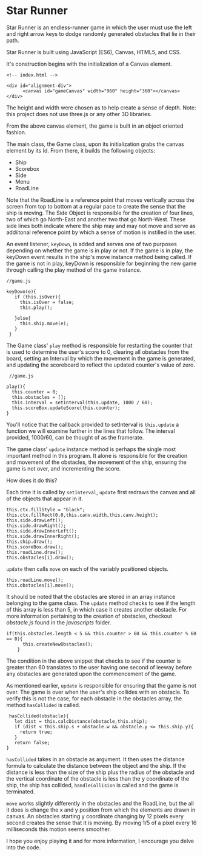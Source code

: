 # Star Runner

Star Runner is an endless-runner game in which the user must use the left and right arrow keys to dodge randomly generated obstacles that lie in their path.

Star Runner is built using JavaScript (ES6), Canvas, HTML5, and CSS. 

It's construction begins with the initialization of a Canvas element.

```
<!-- index.html -->

<div id="alignment-div">
      <canvas id="gameCanvas" width="960" height="360"></canvas>
</div>
```

The height and width were chosen as to help create a sense of depth. Note: this project does not use three.js or any other 3D libraries.

From the above canvas element, the game is built in an object oriented fashion.

The main class, the Game class, upon its initialization grabs the canvas element by its Id. From there, it builds the following objects:
  * Ship
  * Scorebox
  * Side
  * Menu
  * RoadLine
 
 Note that the RoadLine is a reference point that moves vertically across the screen from top to bottom at a regular pace to create the sense that the ship is moving. The Side Object is responsible for the creation of four lines, two of which go North-East and another two that go North-West. These side lines both indicate where the ship may and may not move and serve as addiitonal reference point by which a sense of motion is instilled in the user.
 
 An event listener, ```keyDown```, is added and serves one of two purposes depending on whether the game is in play or not. If the game is in play, the keyDown event results in the ship's move instance method being called. If the game is not in play, keyDown is responsible for beginning the new game through calling the play method of the game instance.
 ```
 //game.js
 
 keyDown(e){
    if (this.isOver){
      this.isOver = false;
      this.play();

    }else{
      this.ship.move(e);
    }
  }
  ```
  
  The Game class' ```play``` method is responsible for restarting the counter that is used to determine the user's score to 0, clearing all obstacles from the board, setting an Interval by which the movement in the game is generated, and updating the scoreboard to reflect the updated counter's value of zero.
  
  ```
   //game.js
  
  play(){
    this.counter = 0;
    this.obstacles = [];
    this.interval = setInterval(this.update, 1000 / 60);
    this.scoreBox.updateScore(this.counter);
  }
  ```
  
  You'll notice that the callback provided to setInterval is ```this.update``` a function we will examine further in the lines that follow. The interval provided, 1000/60, can be thought of as the framerate.
  
  The game class' ```update``` instance method is perhaps the single most important method in this program. It alone is responsible for the creation and movement of the obstacles, the movement of the ship, ensuring the game is not over, and incrementing the score.
  
  How does it do this?
  
  Each time it is called by ```setInterval```, ```update``` first redraws the canvas and all of the objects that appear in it.
  
  ```
  this.ctx.fillStyle = "black";
  this.ctx.fillRect(0,0,this.canv.width,this.canv.height);
  this.side.drawLeft();
  this.side.drawRight();
  this.side.drawInnerLeft();
  this.side.drawInnerRight();
  this.ship.draw();
  this.scoreBox.draw();
  this.roadLine.draw();
  this.obstacles[i].draw();
  ```
  
```update``` then calls ```move``` on each of the variably positioned objects.
  
  ```
  this.roadLine.move();
  this.obstacles[i].move();
  ```
  It should be noted that the obstacles are stored in an array instance belonging to the game class. The ```update``` method checks to see if the length of this array is less than 5, in which case it creates another obstacle. For more information pertaining to the creation of obstacles, checkout *obstacle.js* found in the *javascripts* folder.
  
  ```
  if(this.obstacles.length < 5 && this.counter > 60 && this.counter % 60 == 0){
        this.createNewObstacles();
      }
  ```
  
  The condition in the above snippet that checks to see if the counter is greater than 60 translates to the user having one second of leeway before any obstacles are generated upon the commencement of the game.
  
  As mentioned earlier, ```update``` is responsible for ensuring that the game is not over. The game is over when the user's ship collides with an obstacle. To verify this is not the case, for each obstacle in the obstacles array, the method ```hasCollided``` is called. 
  
  ```
   hasCollided(obstacle){
     let dist = this.calcDistance(obstacle,this.ship);
     if (dist < this.ship.s + obstacle.w && obstacle.y <= this.ship.y){
       return true;
     }
     return false;
  }
  ```
  
  ```hasCollided``` takes in an obstacle as argument. It then uses the distance formula to calculate the distance between the object and the ship. If the distance is less than the size of the ship plus the radius of the obstacle and the vertical coordinate of the obstacle is less than the y coordinate of the ship, the ship has collided, ```handleCollision``` is called and the game is terminated.
  
  ```move``` works slightly differently in the obstacles and the RoadLine, but the all it does is change the x and y position from which the elements are drawn in canvas. An obstacles starting y coordinate changing by 12 pixels every second creates the sense that it is moving. By moving 1/5 of a pixel every 16 milliseconds this motion seems smoother.
  
  I hope you enjoy playing it and for more information, I encourage you delve into the code. 
  
  
  
  
  
